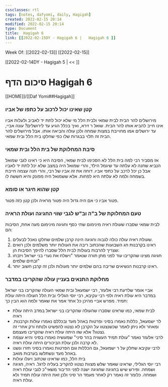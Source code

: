 ```yaml
---
cssclasses: rtl
tags: [notes, dafyomi, daily, Hagigah] 
created: 2022-02-15 20:14
modified: 2022-02-15 20:14
type: Document
title:  Hagigah 6
link: [[2022-02-15DY - Hagigah 6 |   Hagigah 6 ]]
---
```

Week Of: [[2022-02-13]]
[[2022-02-15]]

[[2022-02-14DY - Hagigah 5 | << ]] 

# סיכום הדף  Hagigah 6

[[HOME]]/[[Daf Yomi##Hagigah]]

### קטן שאינו יכול לרכוב על כתפו של אביו
מירושלים להר הבית לבית שמאי ולבית הלל מי שלא יכול לתת יד לאביב ולעלות אביו אינו חייב להביא אותו להר הבית.
שואל ר זירא, ואיך בכלל הגיע עד לירושלים? עונה אביי, עד ירושלים אמו מחוייבת במצות שמחה ולכן עולה והביאה אותו. אבל מירושלים להר הבית זה תלוי בבגרות שלו כפי שחלקו בית הלל ובית שמאי.
### סיבת המחלוקת של בית הלל ובית שמאי
אז מסביר רבי למה בית הלל לא הסכימו לבית שמאי, הסיבה היא כי ראינו לגבי שמואל הנביא שחנה לא עלתה עד שיגמל הילד, והרי שמואל היה במצב שלא יכל לתת יד לאביו אבל כן יכל לרכב על כתפי אביו. 
דוחה את זה אביו של רבי, והרי חנה עצמה חייבת בשמחה ולמה לא עלתה היא לפחות. אלא ששמואל היה מפונק והיא חששה לו.
### קטן שהוא חיגר או סומא
פטור אביו כי אם היה גדול היה פטור מראיה ולכן קטן כזה פטור.
### טעם המחלוקת של ב"ה וב"ש לגבי שווי החגיגה ועולת הראיה
לבית שמאי שסברו שעולת ראיה מינימום שתי כסף וחגיגה מינימום מעה אחת, הסיבות הם:
1. שעולת ראיה עולה כולה לגבוה וחגיגה הינה קרבן שלמים שחלקו נאכל לבעלים.
2. ראינו בקרבנות חג השבועות שהכתוב ריבה את העולות יותר משלמים ולכן רואים שצריך להרבות בעולות
לבית הלל שסברו להיפך הסיבות הן:
1. חגיגה מצינו שהקריבו עוד לפני מתן תורה שנאמר "וישלח את נערי בני ישראל ויזבחו זבחים שלמים"
2. ראינו קרבנות הנשיאים שריבה בהם שלמים יותר מעולות ולכן זה קרבן חשוב יותר.
### מחלוקת התנאים בעניין עולה שהקריבו במדבר
אביי אומר שלדעת רבי אלעזר, רבי ישמעאל ובית שמאי העולה שהקריבו בני ישראל במדבר היא עולת ראיה
ולפי רבי עקיבא, רבי יוסי הגלילי ובית הלל העולה היתה עולת תמיד.
מפרש אביי מהיכן כל אחד אמר את שאמר ולמה הוא הבין כך:
- לבית שמאי, כמו שראינו שסברו שהעולה שהקריבו בני ישראל במדב היתה עולת ראיה
- לר ישמעאל, כללות נאמרו בסיני ופרטות באהל מעד ובכללם נאמרו עולות וקרבנות. ומאחר ולא ניתן לאמר שכשנצטוו על הקרבן לא נצטוו להפשיט ולנתח ורק אחרי זה נצטוו? אלא שזו היתה עולת ראיה שהקריבו מעצמם.
- לרבי אלעזר נאמר "עולת תמיד העשויה בהר סיני" שמעשיה נאמרו בסיני והיא עצמה לא קרבה ולכן עולת הביכורים היתה עולת ראיה. 
- לרבי עקיבא שחלק על ר ישמעאל, גם הכללות וגם הפרטות נאמרו בסיני חזרו ונשנו באהל מעד ונשתלשו בערבות מואב.
- בית הלל, כמו שראינו שכתוב ויעלו עולות 
- רבי יוסי הגלילי, שראינו שאמר שלש מצוות נצטוו להקריב בעליה לרגל. ראיה, חגיגה ושמחה. ופירש שיש בחגיגה שחגיגה ישנה לפני הדיבור משאי"כ לגבי עולת ראיה ושמחה. כלומר זה נאמר רק לאחר מעמד הר סיני ולכן זאת היתה עולת תמיד ולא עולת ראיה. 


